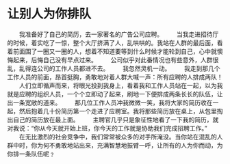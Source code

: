 # 让别人为你排队
　　我准备好了自己的简历，去一家著名的广告公司应聘。 
　　当我走进招待厅的时候，着实吃了一惊，整个大厅挤满了人，乱哄哄的。我站在人群的最后面，看着前面围了一圈又一圈的人，想着不知道要等到什么时候才能轮到自己，心中就懊悔起来，后悔自己没有早点过来。 
　　公司似乎对此番情况也有些意外，人群很乱，乱得连公司的工作人员都进不去。 
　　我忽然灵机一动。 
　　我走到那几个工作人员的前面，昂首挺胸，勇敢地对着人群大喊一声：所有应聘的人排成两队！ 
　　人们立即循声而来，将眼光投到我身上，看着我和工作人员站在一起，以为我就是应聘的组织人员，一个个立即动了起来，刷地一下便排成两条长长的队伍，让出一条宽敞的道来。 
　　那几位工作人员冲我微微一笑，我将大家的简历收在一起，然后抱着几十份简历第一个走进了应聘室。我将那些简历放在桌上，从包里掏出自己的简历放在最上面。 
　　主聘官几乎只是象征性地看了一下我的简历，就对我说：“你从今天就开始上班，你今天的工作就是协助我们完成招聘工作。” 
　　在无比激烈的社会竞争中，我们常常被众多的对手所淹没。当你站在混乱的人群中时，你为何不勇敢地站出来，充满智慧地振臂一呼，让所有的人为你而动，为你排一条队伍呢﹖
 
